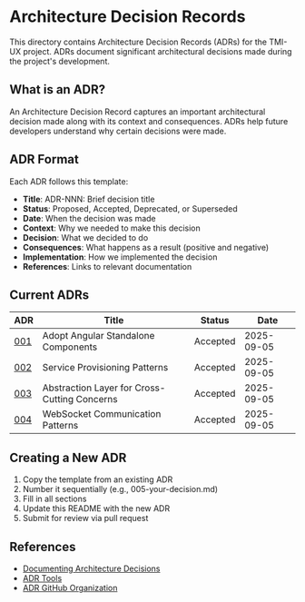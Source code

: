 # Architecture Decision Records

This directory contains Architecture Decision Records (ADRs) for the TMI-UX project. ADRs document significant architectural decisions made during the project's development.

## What is an ADR?

An Architecture Decision Record captures an important architectural decision made along with its context and consequences. ADRs help future developers understand why certain decisions were made.

## ADR Format

Each ADR follows this template:
- **Title**: ADR-NNN: Brief decision title
- **Status**: Proposed, Accepted, Deprecated, or Superseded
- **Date**: When the decision was made
- **Context**: Why we needed to make this decision
- **Decision**: What we decided to do
- **Consequences**: What happens as a result (positive and negative)
- **Implementation**: How we implemented the decision
- **References**: Links to relevant documentation

## Current ADRs

| ADR | Title | Status | Date |
|-----|-------|--------|------|
| [001](001-standalone-components.md) | Adopt Angular Standalone Components | Accepted | 2025-09-05 |
| [002](002-service-provisioning-patterns.md) | Service Provisioning Patterns | Accepted | 2025-09-05 |
| [003](003-abstraction-layer-pattern.md) | Abstraction Layer for Cross-Cutting Concerns | Accepted | 2025-09-05 |
| [004](004-websocket-communication-patterns.md) | WebSocket Communication Patterns | Accepted | 2025-09-05 |

## Creating a New ADR

1. Copy the template from an existing ADR
2. Number it sequentially (e.g., 005-your-decision.md)
3. Fill in all sections
4. Update this README with the new ADR
5. Submit for review via pull request

## References

- [Documenting Architecture Decisions](https://cognitect.com/blog/2011/11/15/documenting-architecture-decisions)
- [ADR Tools](https://github.com/npryce/adr-tools)
- [ADR GitHub Organization](https://adr.github.io/)
